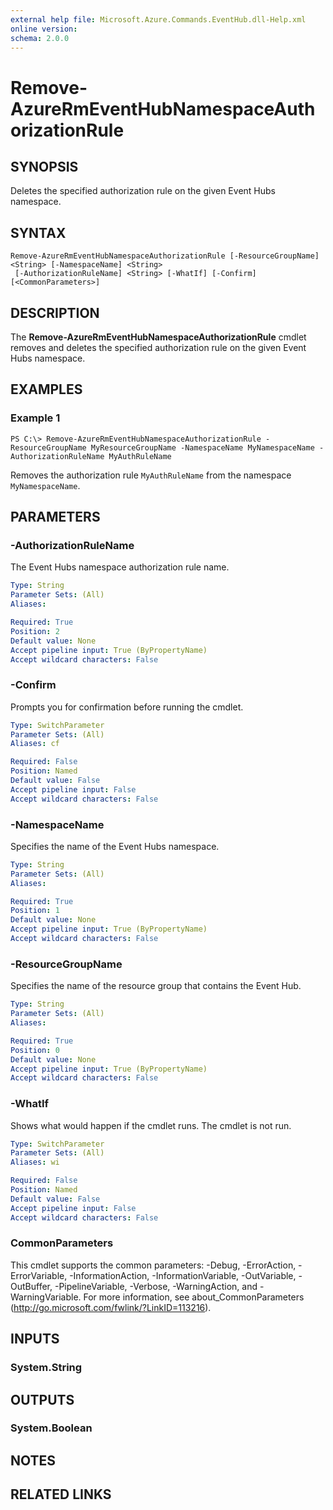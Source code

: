 ```yaml
---
external help file: Microsoft.Azure.Commands.EventHub.dll-Help.xml
online version: 
schema: 2.0.0
---
```


# Remove-AzureRmEventHubNamespaceAuthorizationRule

## SYNOPSIS
Deletes the specified authorization rule on the given Event Hubs namespace.

## SYNTAX

```
Remove-AzureRmEventHubNamespaceAuthorizationRule [-ResourceGroupName] <String> [-NamespaceName] <String>
 [-AuthorizationRuleName] <String> [-WhatIf] [-Confirm] [<CommonParameters>]
```

## DESCRIPTION
The **Remove-AzureRmEventHubNamespaceAuthorizationRule** cmdlet removes and deletes the specified authorization rule on the given Event Hubs namespace.

## EXAMPLES

### Example 1
```
PS C:\> Remove-AzureRmEventHubNamespaceAuthorizationRule -ResourceGroupName MyResourceGroupName -NamespaceName MyNamespaceName -AuthorizationRuleName MyAuthRuleName
```

Removes the authorization rule `MyAuthRuleName` from the namespace `MyNamespaceName`.

## PARAMETERS

### -AuthorizationRuleName
The Event Hubs namespace authorization rule name.

```yaml
Type: String
Parameter Sets: (All)
Aliases: 

Required: True
Position: 2
Default value: None
Accept pipeline input: True (ByPropertyName)
Accept wildcard characters: False
```

### -Confirm
Prompts you for confirmation before running the cmdlet.

```yaml
Type: SwitchParameter
Parameter Sets: (All)
Aliases: cf

Required: False
Position: Named
Default value: False
Accept pipeline input: False
Accept wildcard characters: False
```

### -NamespaceName

Specifies the name of the Event Hubs namespace.


```yaml
Type: String
Parameter Sets: (All)
Aliases: 

Required: True
Position: 1
Default value: None
Accept pipeline input: True (ByPropertyName)
Accept wildcard characters: False
```

### -ResourceGroupName

Specifies the name of the resource group that contains the Event Hub.


```yaml
Type: String
Parameter Sets: (All)
Aliases: 

Required: True
Position: 0
Default value: None
Accept pipeline input: True (ByPropertyName)
Accept wildcard characters: False
```

### -WhatIf
Shows what would happen if the cmdlet runs.
The cmdlet is not run.

```yaml
Type: SwitchParameter
Parameter Sets: (All)
Aliases: wi

Required: False
Position: Named
Default value: False
Accept pipeline input: False
Accept wildcard characters: False
```

### CommonParameters
This cmdlet supports the common parameters: -Debug, -ErrorAction, -ErrorVariable, -InformationAction, -InformationVariable, -OutVariable, -OutBuffer, -PipelineVariable, -Verbose, -WarningAction, and -WarningVariable. For more information, see about_CommonParameters (http://go.microsoft.com/fwlink/?LinkID=113216).

## INPUTS

### System.String

## OUTPUTS

### System.Boolean

## NOTES

## RELATED LINKS

